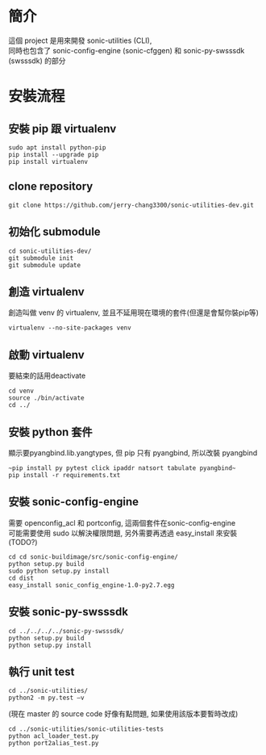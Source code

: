 # 簡介
這個 project 是用來開發 sonic-utilities (CLI),   
同時也包含了 sonic-config-engine (sonic-cfggen) 和 sonic-py-swsssdk (swsssdk) 的部分  


# 安裝流程
## 安裝 pip 跟 virtualenv
```
sudo apt install python-pip  
pip install --upgrade pip  
pip install virtualenv  
```

## clone repository
```
git clone https://github.com/jerry-chang3300/sonic-utilities-dev.git
```

## 初始化 submodule
```
cd sonic-utilities-dev/
git submodule init
git submodule update

```

## 創造 virtualenv
創造叫做 venv 的 virtualenv, 並且不延用現在環境的套件(但還是會幫你裝pip等)  
```
virtualenv --no-site-packages venv  
```

## 啟動 virtualenv
要結束的話用deactivate  
```
cd venv  
source ./bin/activate  
cd ../  
```

## 安裝 python 套件
顯示要pyangbind.lib.yangtypes, 但 pip 只有 pyangbind, 所以改裝 pyangbind
```
~pip install py pytest click ipaddr natsort tabulate pyangbind~
pip install -r requirements.txt
```

## 安裝 sonic-config-engine
需要 openconfig_acl 和 portconfig, 這兩個套件在sonic-config-engine  
可能需要使用 sudo 以解決權限問題, 另外需要再透過 easy_install 來安裝(TODO?)  
```
cd cd sonic-buildimage/src/sonic-config-engine/  
python setup.py build  
sudo python setup.py install  
cd dist  
easy_install sonic_config_engine-1.0-py2.7.egg  
```

## 安裝 sonic-py-swsssdk
```
cd ../../../../sonic-py-swsssdk/  
python setup.py build  
python setup.py install  
```

## 執行 unit test
```
cd ../sonic-utilities/  
python2 -m py.test –v  
```
(現在 master 的 source code 好像有點問題, 如果使用該版本要暫時改成)
```
cd ../sonic-utilities/sonic-utilities-tests
python acl_loader_test.py
python port2alias_test.py
```

